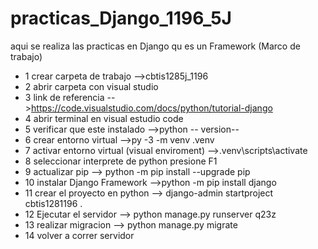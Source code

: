 # practicas_Django_1196_5J
aqui se realiza las practicas en Django qu es un Framework (Marco de trabajo)
- 1 crear carpeta de trabajo -->cbtis1285j_1196
- 2 abrir carpeta con visual studio
- 3 link de referencia -->https://code.visualstudio.com/docs/python/tutorial-django
- 4 abrir terminal en visual estudio code 
- 5 verificar que este instalado -->python -- version--
- 6 crear entorno virtual -->py -3 -m venv .venv
- 7 activar entorno virtual (visual enviroment) -->.venv\scripts\activate
- 8 seleccionar interprete de python presione F1 
- 9 actualizar pip --> python -m pip install --upgrade pip
- 10 instalar Django Framework -->python -m pip install django
- 11 crear el proyecto en python -->  django-admin startproject cbtis1281196 .
- 12 Ejecutar el servidor --> python manage.py runserver  q23z
- 13 realizar migracion --> python manage.py migrate
- 14 volver a correr servidor
